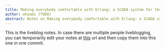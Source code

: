 ```yaml
---
title: Making everybody comfortable with Erlang: a SCADA system for thermal control
author: whoami (TODO)
abstract: Notes on Making everybody comfortable with Erlang: a SCADA system for thermal control
---
```


This is the liveblog notes.  In case there are multiple
people liveblogging, you can temporarily edit your notes
at [this](making-everybody-com/template.md) url and then copy them into this one in one
commit.
